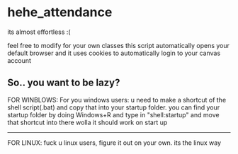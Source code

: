 # hehe_attendance
 its almost effortless :(
 
feel free to modify for your own classes 
this script automatically opens your default browser and it uses cookies to automatically login to your canvas account 

So.. you want to be lazy? 
--------------------------------------------------------------------------------------------------------------------
FOR WINBLOWS:
For you windows users: u need to make a shortcut of the shell script(.bat) and copy that into your startup folder.
you can find your startup folder by doing Windows+R and type in "shell:startup" and move that shortcut into there 
wolla it should work on start up

---------------------------------------------------------------------------------------------------------------------
FOR LINUX:
fuck u linux users, figure it out on your own. its the linux way
